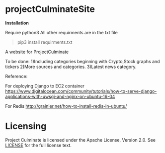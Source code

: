 projectCulminateSite
=========

**Installation**

Require python3
All other requirments are in the txt file

> pip3 install requirments.txt




A website for ProjectCulminate

To be done:
1)Including categories beginning with  Crypto,Stock graphs and tickers
2)More sources and categories.
3)Latest news category.




Reference:

For deploying Django to EC2 container
https://www.digitalocean.com/community/tutorials/how-to-serve-django-applications-with-uwsgi-and-nginx-on-ubuntu-16-04


For Redis
http://grainier.net/how-to-install-redis-in-ubuntu/


Licensing
=========
Project Culminate is licensed under the Apache License, Version 2.0. See
[LICENSE](https://github.com/arju88nair/projectCulminateSite/blob/master/LICENSE) for the full
license text.
